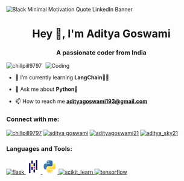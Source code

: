 <!--![MasterHead](https://camo.githubusercontent.com/3015c6f34ed5c2131bac41a22b7a27a847f65803d232c99fe31f649c9c746fbd/68747470733a2f2f7777772e61616469747269746563686e6f6c6f67792e636f6d2f696d616765732f726564657369676e2e676966)-->
![Black Minimal Motivation Quote LinkedIn Banner](https://github.com/Chillpill9797/Chillpill9797/assets/133206040/e7fe2f13-4dde-4140-bbba-6efc986bfb4b)

<h1 align="center">Hey 👋, I'm Aditya Goswami</h1>
<h3 align="center">A passionate coder from India</h3>
<img align="right" alt="Coding" width="400" src="https://media.tenor.com/NOYF3f82b_gAAAAC/programmer.gif">

<p align="left"> <img src="https://komarev.com/ghpvc/?username=chillpill9797&label=Profile%20views&color=0e75b6&style=flat" alt="chillpill9797" /> </p>

- 🌱 I’m currently learning **LangChain🦜🔗**

- 💬 Ask me about **Python🐍**

- 📫 How to reach me **adityagoswami193@gmail.com**

<h3 align="left">Connect with me:</h3>
<p align="left">
<a href="https://twitter.com/chillpill9797" target="blank"><img align="center" src="https://raw.githubusercontent.com/rahuldkjain/github-profile-readme-generator/master/src/images/icons/Social/twitter.svg" alt="chillpill9797" height="30" width="40" /></a>
<a href="https://linkedin.com/in/aditya goswami" target="blank"><img align="center" src="https://raw.githubusercontent.com/rahuldkjain/github-profile-readme-generator/master/src/images/icons/Social/linked-in-alt.svg" alt="aditya goswami" height="30" width="40" /></a>
<a href="https://instagram.com/adityagoswami21" target="blank"><img align="center" src="https://raw.githubusercontent.com/rahuldkjain/github-profile-readme-generator/master/src/images/icons/Social/instagram.svg" alt="adityagoswami21" height="30" width="40" /></a>
<a href="https://www.codechef.com/users/aditya_sky21" target="blank"><img align="center" src="https://cdn.jsdelivr.net/npm/simple-icons@3.1.0/icons/codechef.svg" alt="aditya_sky21" height="30" width="40" /></a>
</p>

<h3 align="left">Languages and Tools:</h3>
<p align="left"> <a href="https://flask.palletsprojects.com/" target="_blank" rel="noreferrer"> <img src="https://www.vectorlogo.zone/logos/pocoo_flask/pocoo_flask-icon.svg" alt="flask" width="40" height="40"/> </a> <a href="https://pandas.pydata.org/" target="_blank" rel="noreferrer"> <img src="https://raw.githubusercontent.com/devicons/devicon/2ae2a900d2f041da66e950e4d48052658d850630/icons/pandas/pandas-original.svg" alt="pandas" width="40" height="40"/> </a> <a href="https://www.python.org" target="_blank" rel="noreferrer"> <img src="https://raw.githubusercontent.com/devicons/devicon/master/icons/python/python-original.svg" alt="python" width="40" height="40"/> </a> <a href="https://scikit-learn.org/" target="_blank" rel="noreferrer"> <img src="https://upload.wikimedia.org/wikipedia/commons/0/05/Scikit_learn_logo_small.svg" alt="scikit_learn" width="40" height="40"/> </a> <a href="https://www.tensorflow.org" target="_blank" rel="noreferrer"> <img src="https://www.vectorlogo.zone/logos/tensorflow/tensorflow-icon.svg" alt="tensorflow" width="40" height="40"/> </a> </p>
